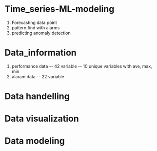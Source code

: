 # Time_series-ML-modeling
1. Forecasting data point
2. pattern find with alarms
3. predicting anomaly detection

# Data_information
1. performance data -- 42 variable -- 10 unique variables with ave, max, min 
2. alaram data -- 22 variable

# Data handelling


# Data visualization


# Data modeling 

